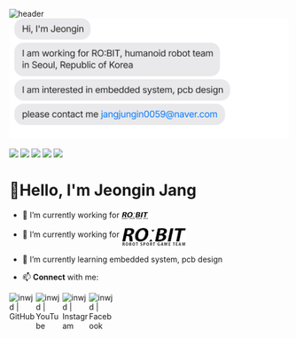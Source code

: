 ![header](https://capsule-render.vercel.app/api?type=slice&color=auto&height=150&section=header&text=Jeongin%20Jang's%20Github&fontSize=50)
[![](https://github.com/inwjd/inwjd/blob/main/chat.svg)](mailto:jangjungin0059@naver.com)


  <img src="https://img.shields.io/badge/C-A8B9CC?style=flat&logo=c&logoColor=white"/> <img src="https://img.shields.io/badge/C++-00599C?style=flat&logo=cplusplus&logoColor=white"/> <img src="https://img.shields.io/badge/Ros-22314E?style=flat&logo=ros&logoColor=white"/> <img src="https://img.shields.io/badge/Altium-A5915F?&style=flat&logo=Altium Designer&logoColor=white"/> <img src="https://img.shields.io/badge/CubeIDE-01B4E4?&style=flat&logo=stmicroelectronics&logoColor=white"/>

# 👋Hello, I'm Jeongin Jang
<div>
  
- 🔭 I’m currently working for [<img align="center" alt="RO:BIT | RO:BIT" width="48px" src="https://github.com/inwjd/inwjd/blob/035201c12788ff801bb3fb3dbba5b6dacccf9231/images/robit%20-%20black.png" />][ROBIT]

[ROBIT]: https://github.com/ROBIT-KOR-teamHumanoid

- 🔭 I’m currently working for <a href="https://github.com/ROBIT-KOR-teamHumanoid"><img src="https://github.com/inwjd/inwjd/blob/035201c12788ff801bb3fb3dbba5b6dacccf9231/images/robit%20-%20black.png" height = "35" align = "middle"/></a></p> 
  
- 🌱 I’m currently learning embedded system, pcb design
  
- 📫 __Connect__ with me:

[<img align="left" alt="inwjd | GitHub" width="48px" src="https://img.icons8.com/material-outlined/48/github.png" />][GitHub]
[<img align="left" alt="inwjd | YouTube" width="48px" src="https://img.icons8.com/material-rounded/48/youtube-play.png" />][YouTube]
[<img align="left" alt="inwjd | Instagram" width="48px" src="https://img.icons8.com/material-outlined/48/instagram-new--v1.png" />][instagram]
[<img align="left" alt="inwjd | Facebook" width="48px" src="https://img.icons8.com/material-rounded/48/facebook.png" />][Facebook]

[GitHub]: https://github.com/inwjd
[YouTube]: https://www.youtube.com/@ROBIT_KOREA
[instagram]: https://instagram.com/wjddls0603
[Facebook]: https://facebook.com/kwrobit
